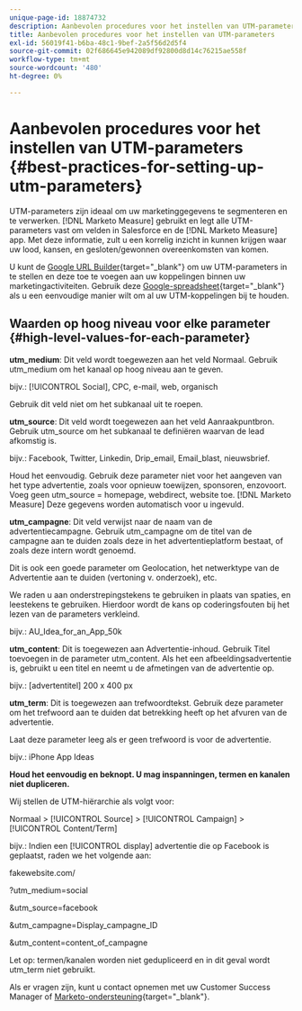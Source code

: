 ```yaml
---
unique-page-id: 18874732
description: Aanbevolen procedures voor het instellen van UTM-parameters - [!DNL Marketo Measure] - Productdocumentatie
title: Aanbevolen procedures voor het instellen van UTM-parameters
exl-id: 56019f41-b6ba-48c1-9bef-2a5f56d2d5f4
source-git-commit: 02f686645e942089df92800d8d14c76215ae558f
workflow-type: tm+mt
source-wordcount: '480'
ht-degree: 0%

---
```


# Aanbevolen procedures voor het instellen van UTM-parameters {#best-practices-for-setting-up-utm-parameters}

UTM-parameters zijn ideaal om uw marketinggegevens te segmenteren en te verwerken. [!DNL Marketo Measure] gebruikt en legt alle UTM-parameters vast om velden in Salesforce en de [!DNL Marketo Measure] app. Met deze informatie, zult u een korrelig inzicht in kunnen krijgen waar uw lood, kansen, en gesloten/gewonnen overeenkomsten van komen.

U kunt de [Google URL Builder](https://support.google.com/analytics/answer/1033867?hl=en){target=&quot;_blank&quot;} om uw UTM-parameters in te stellen en deze toe te voegen aan uw koppelingen binnen uw marketingactiviteiten. Gebruik deze [Google-spreadsheet](https://docs.google.com/spreadsheets/d/1QCIr1WUJQHE68cA4VTks2XE7nxuryaUymCEy_23-Oew/edit#gid=0){target=&quot;_blank&quot;} als u een eenvoudige manier wilt om al uw UTM-koppelingen bij te houden.

## Waarden op hoog niveau voor elke parameter {#high-level-values-for-each-parameter}

**utm_medium**: Dit veld wordt toegewezen aan het veld Normaal. Gebruik utm_medium om het kanaal op hoog niveau aan te geven.

bijv.: [!UICONTROL Social], CPC, e-mail, web, organisch

Gebruik dit veld niet om het subkanaal uit te roepen.

**utm_source**: Dit veld wordt toegewezen aan het veld Aanraakpuntbron. Gebruik utm_source om het subkanaal te definiëren waarvan de lead afkomstig is.

bijv.: Facebook, Twitter, Linkedin, Drip_email, Email_blast, nieuwsbrief.

Houd het eenvoudig. Gebruik deze parameter niet voor het aangeven van het type advertentie, zoals voor opnieuw toewijzen, sponsoren, enzovoort. Voeg geen utm_source = homepage, webdirect, website toe. [!DNL Marketo Measure] Deze gegevens worden automatisch voor u ingevuld.

**utm_campagne**: Dit veld verwijst naar de naam van de advertentiecampagne. Gebruik utm_campagne om de titel van de campagne aan te duiden zoals deze in het advertentieplatform bestaat, of zoals deze intern wordt genoemd.

Dit is ook een goede parameter om Geolocation, het netwerktype van de Advertentie aan te duiden (vertoning v. onderzoek), etc.

We raden u aan onderstrepingstekens te gebruiken in plaats van spaties, en leestekens te gebruiken. Hierdoor wordt de kans op coderingsfouten bij het lezen van de parameters verkleind.

bijv.: AU_Idea_for_an_App_50k

**utm_content**: Dit is toegewezen aan Advertentie-inhoud. Gebruik Titel toevoegen in de parameter utm_content. Als het een afbeeldingsadvertentie is, gebruikt u een titel en neemt u de afmetingen van de advertentie op.

bijv.: [advertentitel] 200 x 400 px

**utm_term**: Dit is toegewezen aan trefwoordtekst. Gebruik deze parameter om het trefwoord aan te duiden dat betrekking heeft op het afvuren van de advertentie.

Laat deze parameter leeg als er geen trefwoord is voor de advertentie.

bijv.: iPhone App Ideas

**Houd het eenvoudig en beknopt. U mag inspanningen, termen en kanalen niet dupliceren.**

Wij stellen de UTM-hiërarchie als volgt voor:

Normaal > [!UICONTROL Source] > [!UICONTROL Campaign] > [!UICONTROL Content/Term]

bijv.: Indien een [!UICONTROL display] advertentie die op Facebook is geplaatst, raden we het volgende aan:

fakewebsite.com/

?utm_medium=social

&amp;utm_source=facebook

&amp;utm_campagne=Display_campagne_ID

&amp;utm_content=content_of_campagne

Let op: termen/kanalen worden niet gedupliceerd en in dit geval wordt utm_term niet gebruikt.

Als er vragen zijn, kunt u contact opnemen met uw Customer Success Manager of [Marketo-ondersteuning](https://nation.marketo.com/t5/support/ct-p/Support){target=&quot;_blank&quot;}.
